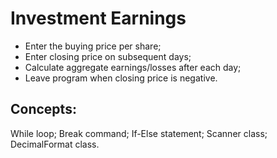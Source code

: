 # Investment Earnings

- Enter the buying price per share;
- Enter closing price on subsequent days;
- Calculate aggregate earnings/losses after each day;
- Leave program when closing price is negative.

## Concepts:

While loop;
Break command;
If-Else statement;
Scanner class;
DecimalFormat class.

